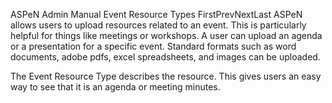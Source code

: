 ASPeN Admin Manual
Event Resource Types
FirstPrevNextLast
ASPeN allows users to upload resources related to an event.  This is particularly helpful for things like meetings or workshops.  A user can upload an agenda or a presentation for a specific event.  Standard formats such as word documents, adobe pdfs, excel spreadsheets, and images can be uploaded.

The Event Resource Type describes the resource.  This gives users an easy way to see that it is an agenda or meeting minutes.